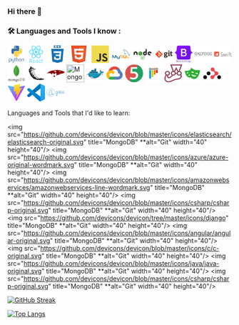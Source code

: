 ### Hi there 👋

<!--
**KatieAnthon/katieanthon** is a ✨ _special_ ✨ repository because its `README.md` (this file) appears on your GitHub profile.

Here are some ideas to get you started:

- 🔭 I’m currently working on ...
- 🌱 I’m currently learning ...
- 👯 I’m looking to collaborate on ...
- 🤔 I’m looking for help with ...
- 💬 Ask me about ...
- 📫 How to reach me: ...
- 😄 Pronouns: ...
- ⚡ Fun fact: ...
-->

### :hammer_and_wrench: Languages and Tools I know :
<div>
  <img src="https://github.com/devicons/devicon/blob/master/icons/python/python-original-wordmark.svg" title="Python" **alt="Git" width="40" height="40"/>
  <img src="https://github.com/devicons/devicon/blob/master/icons/react/react-original-wordmark.svg" title="React" alt="React" width="40" height="40"/>&nbsp;
  <img src="https://github.com/devicons/devicon/blob/master/icons/css3/css3-plain-wordmark.svg"  title="CSS3" alt="CSS" width="40" height="40"/>&nbsp;
  <img src="https://github.com/devicons/devicon/blob/master/icons/html5/html5-original.svg" title="HTML5" alt="HTML" width="40" height="40"/>&nbsp;
  <img src="https://github.com/devicons/devicon/blob/master/icons/javascript/javascript-original.svg" title="JavaScript" alt="JavaScript" width="40" height="40"/>&nbsp;
  <img src="https://github.com/devicons/devicon/blob/master/icons/mysql/mysql-original-wordmark.svg" title="MySQL"  alt="MySQL" width="40" height="40"/>&nbsp;
  <img src="https://github.com/devicons/devicon/blob/master/icons/nodejs/nodejs-original-wordmark.svg" title="NodeJS" alt="NodeJS" width="40" height="40"/>&nbsp;
  <img src="https://github.com/devicons/devicon/blob/master/icons/git/git-original-wordmark.svg" title="Git" **alt="Git" width="40" height="40"/>
  <img src="https://github.com/devicons/devicon/blob/master/icons/bootstrap/bootstrap-original-wordmark.svg" title="Bootstrap" **alt="Git" width="40" height="40"/>
  <img src="https://github.com/devicons/devicon/blob/master/icons/express/express-original-wordmark.svg" title="Express" **alt="Git" width="40" height="40"/>
  <img src="https://github.com/devicons/devicon/blob/master/icons/swift/swift-original-wordmark.svg" title="Swift" **alt="Git" width="40" height="40"/>
  <img src="https://github.com/devicons/devicon/blob/master/icons/mongodb/mongodb-original-wordmark.svg" title="MongoDB" **alt="Git" width="40" height="40"/>
  <img src="https://github.com/devicons/devicon/blob/master/icons/flask/flask-original.svg" title="MongoDB" **alt="Git" width="40" height="40"/>
  <img src="https://github.com/devicons/devicon/blob/master/icons/mongoose/mongoose-original.svg" title="MongoDB" **alt="Git" width="40" height="40"/>
  <img src="https://github.com/devicons/devicon/tree/master/icons/postgresql" title="MongoDB" **alt="Git" width="40" height="40"/>
  <img src="https://github.com/devicons/devicon/blob/master/icons/docker/docker-original.svg" title="MongoDB" **alt="Git" width="40" height="40"/>
  <img src="https://github.com/devicons/devicon/blob/master/icons/googlecloud/googlecloud-original.svg" title="MongoDB" **alt="Git" width="40" height="40"/>
  <img src="https://github.com/devicons/devicon/blob/master/icons/junit/junit-original.svg" title="MongoDB" **alt="Git" width="40" height="40"/>
  <img src="https://github.com/devicons/devicon/blob/master/icons/pytest/pytest-original.svg" title="MongoDB" **alt="Git" width="40" height="40"/>
  <img src="https://github.com/devicons/devicon/blob/master/icons/jest/jest-plain.svg" title="MongoDB" **alt="Git" width="40" height="40"/>
  <img src="https://github.com/devicons/devicon/blob/master/icons/playwright/playwright-plain.svg" title="MongoDB" **alt="Git" width="40" height="40"/>
  <img src="https://github.com/devicons/devicon/blob/master/icons/reactrouter/reactrouter-original.svg" title="MongoDB" **alt="Git" width="40" height="40"/>
  <img src="https://github.com/devicons/devicon/blob/master/icons/vitejs/vitejs-original.svg" title="MongoDB" **alt="Git" width="40" height="40"/>
  <img src="https://github.com/devicons/devicon/blob/master/icons/vscode/vscode-original.svg" title="MongoDB" **alt="Git" width="40" height="40"/>
  <img src="https://github.com/devicons/devicon/blob/master/icons/yarn/yarn-line-wordmark.svg" title="MongoDB" **alt="Git" width="40" height="40"/>
  
Languages and Tools that I'd like to learn:

<img src="https://github.com/devicons/devicon/blob/master/icons/elasticsearch/elasticsearch-original.svg" title="MongoDB" **alt="Git" width="40" height="40"/>
<img src="https://github.com/devicons/devicon/blob/master/icons/azure/azure-original-wordmark.svg" title="MongoDB" **alt="Git" width="40" height="40"/>
<img src="https://github.com/devicons/devicon/blob/master/icons/amazonwebservices/amazonwebservices-line-wordmark.svg" title="MongoDB" **alt="Git" width="40" height="40"/>
<img src="https://github.com/devicons/devicon/blob/master/icons/csharp/csharp-original.svg" title="MongoDB" **alt="Git" width="40" height="40"/>
<img src="https://github.com/devicons/devicon/tree/master/icons/django" title="MongoDB" **alt="Git" width="40" height="40"/>
<img src="https://github.com/devicons/devicon/blob/master/icons/angular/angular-original.svg" title="MongoDB" **alt="Git" width="40" height="40"/>
<img src="https://github.com/devicons/devicon/blob/master/icons/c/c-original.svg" title="MongoDB" **alt="Git" width="40" height="40"/>
<img src="https://github.com/devicons/devicon/blob/master/icons/java/java-original.svg" title="MongoDB" **alt="Git" width="40" height="40"/>
<img src="https://github.com/devicons/devicon/blob/master/icons/csharp/csharp-original.svg" title="MongoDB" **alt="Git" width="40" height="40"/>


</div>


[![GitHub Streak](https://github-readme-streak-stats.herokuapp.com?user=katieAnthon&theme=buefy-dark)](https://git.io/streak-stats)




[![Top Langs](https://github-readme-stats.vercel.app/api/top-langs/?username=katieAnthon&layout=compact&theme=vision-friendly-dark)](https://github.com/anuraghazra/github-readme-stats)




